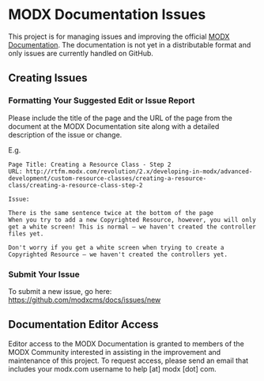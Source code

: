 # MODX Documentation Issues
This project is for managing issues and improving the official [MODX Documentation](http://rtfm.modx.com/). The documentation is not yet in a distributable format and only issues are currently handled on GitHub.

## Creating Issues
### Formatting Your Suggested Edit or Issue Report
Please include the title of the page and the URL of the page from the document at the MODX Documentation site along with a detailed description of the issue or change.

E.g. 

```
Page Title: Creating a Resource Class - Step 2
URL: http://rtfm.modx.com/revolution/2.x/developing-in-modx/advanced-development/custom-resource-classes/creating-a-resource-class/creating-a-resource-class-step-2

Issue: 

There is the same sentence twice at the bottom of the page 
When you try to add a new Copyrighted Resource, however, you will only 
get a white screen! This is normal – we haven't created the controller 
files yet.

Don't worry if you get a white screen when trying to create a 
Copyrighted Resource – we haven't created the controllers yet.

```
### Submit Your Issue
To submit a new issue, go here: https://github.com/modxcms/docs/issues/new

## Documentation Editor Access

Editor access to the MODX Documentation is granted to members of the MODX Community interested in assisting in the improvement and maintenance of this project. To request access, please send an email that includes your modx.com username to help [at] modx [dot] com. 